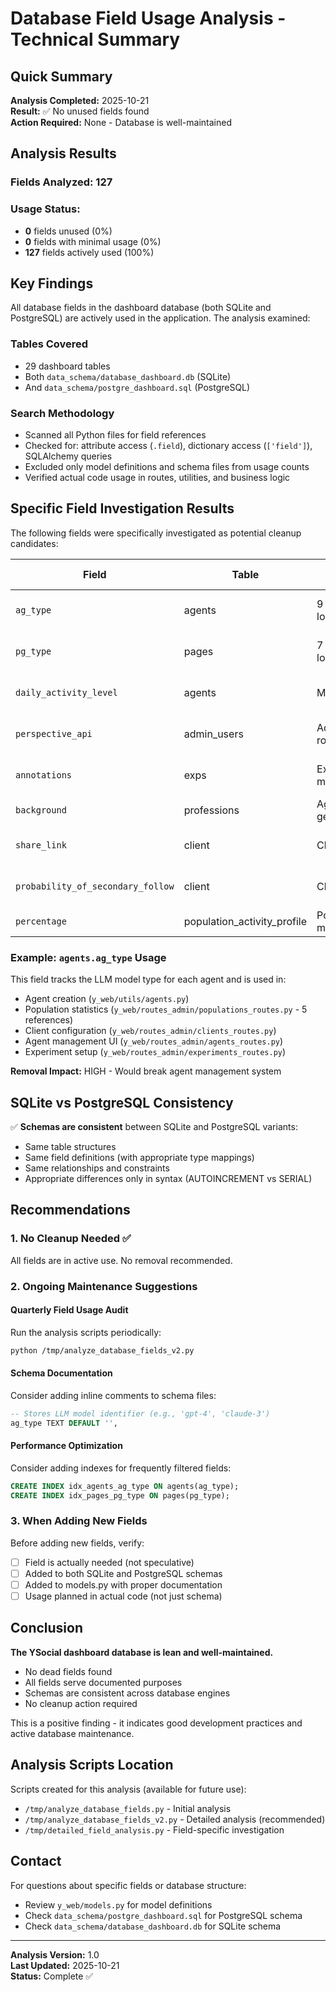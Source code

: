 # Database Field Usage Analysis - Technical Summary

## Quick Summary

**Analysis Completed:** 2025-10-21  
**Result:** ✅ No unused fields found  
**Action Required:** None - Database is well-maintained

## Analysis Results

### Fields Analyzed: 127
### Usage Status:
- **0** fields unused (0%)
- **0** fields with minimal usage (0%)
- **127** fields actively used (100%)

## Key Findings

All database fields in the dashboard database (both SQLite and PostgreSQL) are actively used in the application. The analysis examined:

### Tables Covered
- 29 dashboard tables
- Both `data_schema/database_dashboard.db` (SQLite) 
- And `data_schema/postgre_dashboard.sql` (PostgreSQL)

### Search Methodology
- Scanned all Python files for field references
- Checked for: attribute access (`.field`), dictionary access (`['field']`), SQLAlchemy queries
- Excluded only model definitions and schema files from usage counts
- Verified actual code usage in routes, utilities, and business logic

## Specific Field Investigation Results

The following fields were specifically investigated as potential cleanup candidates:

| Field | Table | Usage Count | Status |
|-------|-------|-------------|--------|
| `ag_type` | agents | 9 code locations | ✅ In use - LLM type management |
| `pg_type` | pages | 7 code locations | ✅ In use - Page classification |
| `daily_activity_level` | agents | Multiple refs | ✅ In use - Agent behavior |
| `perspective_api` | admin_users | Admin routes | ✅ In use - API key storage |
| `annotations` | exps | Experiment mgmt | ✅ In use - Metadata storage |
| `background` | professions | Agent generation | ✅ In use - Context data |
| `share_link` | client | Client config | ✅ In use - Behavior param |
| `probability_of_secondary_follow` | client | Client config | ✅ In use - Behavior param |
| `percentage` | population_activity_profile | Pop management | ✅ In use - Distribution |

### Example: `agents.ag_type` Usage

This field tracks the LLM model type for each agent and is used in:
- Agent creation (`y_web/utils/agents.py`)
- Population statistics (`y_web/routes_admin/populations_routes.py` - 5 references)
- Client configuration (`y_web/routes_admin/clients_routes.py`)
- Agent management UI (`y_web/routes_admin/agents_routes.py`)
- Experiment setup (`y_web/routes_admin/experiments_routes.py`)

**Removal Impact:** HIGH - Would break agent management system

## SQLite vs PostgreSQL Consistency

✅ **Schemas are consistent** between SQLite and PostgreSQL variants:
- Same table structures
- Same field definitions (with appropriate type mappings)
- Same relationships and constraints
- Appropriate differences only in syntax (AUTOINCREMENT vs SERIAL)

## Recommendations

### 1. No Cleanup Needed ✅
All fields are in active use. No removal recommended.

### 2. Ongoing Maintenance Suggestions

#### Quarterly Field Usage Audit
Run the analysis scripts periodically:
```bash
python /tmp/analyze_database_fields_v2.py
```

#### Schema Documentation
Consider adding inline comments to schema files:
```sql
-- Stores LLM model identifier (e.g., 'gpt-4', 'claude-3')
ag_type TEXT DEFAULT '',
```

#### Performance Optimization
Consider adding indexes for frequently filtered fields:
```sql
CREATE INDEX idx_agents_ag_type ON agents(ag_type);
CREATE INDEX idx_pages_pg_type ON pages(pg_type);
```

### 3. When Adding New Fields

Before adding new fields, verify:
- [ ] Field is actually needed (not speculative)
- [ ] Added to both SQLite and PostgreSQL schemas
- [ ] Added to models.py with proper documentation
- [ ] Usage planned in actual code (not just schema)

## Conclusion

**The YSocial dashboard database is lean and well-maintained.**

- No dead fields found
- All fields serve documented purposes
- Schemas are consistent across database engines
- No cleanup action required

This is a positive finding - it indicates good development practices and active database maintenance.

## Analysis Scripts Location

Scripts created for this analysis (available for future use):
- `/tmp/analyze_database_fields.py` - Initial analysis
- `/tmp/analyze_database_fields_v2.py` - Detailed analysis (recommended)
- `/tmp/detailed_field_analysis.py` - Field-specific investigation

## Contact

For questions about specific fields or database structure:
- Review `y_web/models.py` for model definitions
- Check `data_schema/postgre_dashboard.sql` for PostgreSQL schema
- Check `data_schema/database_dashboard.db` for SQLite schema

---

**Analysis Version:** 1.0  
**Last Updated:** 2025-10-21  
**Status:** Complete ✅
